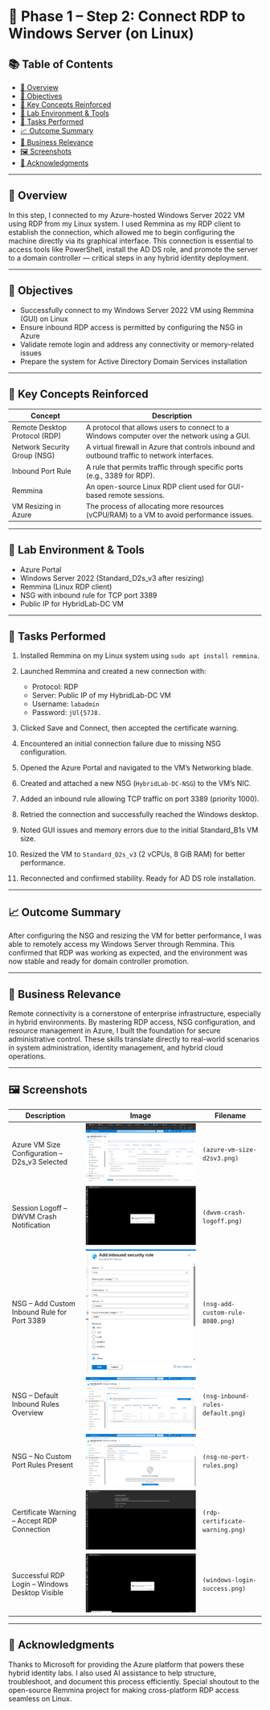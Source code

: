 # 🎩 Phase 1 – Step 2: Connect RDP to Windows Server (on Linux)

## 📚 Table of Contents

* [📌 Overview](#-overview)
* [🎯 Objectives](#-objectives)
* [🧠 Key Concepts Reinforced](#-key-concepts-reinforced)
* [🧰 Lab Environment & Tools](#-lab-environment--tools)
* [🔧 Tasks Performed](#-tasks-performed)
* [📈 Outcome Summary](#-outcome-summary)
* [🏢 Business Relevance](#-business-relevance)
* [🖼️ Screenshots](#-screenshots)
* [🙏 Acknowledgments](#-acknowledgments)

---

## 📌 Overview

In this step, I connected to my Azure-hosted Windows Server 2022 VM using RDP from my Linux system. I used Remmina as my RDP client to establish the connection, which allowed me to begin configuring the machine directly via its graphical interface. This connection is essential to access tools like PowerShell, install the AD DS role, and promote the server to a domain controller — critical steps in any hybrid identity deployment.

---

## 🎯 Objectives

* Successfully connect to my Windows Server 2022 VM using Remmina (GUI) on Linux
* Ensure inbound RDP access is permitted by configuring the NSG in Azure
* Validate remote login and address any connectivity or memory-related issues
* Prepare the system for Active Directory Domain Services installation

---

## 🧠 Key Concepts Reinforced

| Concept                       | Description                                                                                   |
| ----------------------------- | --------------------------------------------------------------------------------------------- |
| Remote Desktop Protocol (RDP) | A protocol that allows users to connect to a Windows computer over the network using a GUI.   |
| Network Security Group (NSG)  | A virtual firewall in Azure that controls inbound and outbound traffic to network interfaces. |
| Inbound Port Rule             | A rule that permits traffic through specific ports (e.g., 3389 for RDP).                      |
| Remmina                       | An open-source Linux RDP client used for GUI-based remote sessions.                           |
| VM Resizing in Azure          | The process of allocating more resources (vCPU/RAM) to a VM to avoid performance issues.      |

---

## 🧰 Lab Environment & Tools

* Azure Portal
* Windows Server 2022 (Standard\_D2s\_v3 after resizing)
* Remmina (Linux RDP client)
* NSG with inbound rule for TCP port 3389
* Public IP for HybridLab-DC VM

---

## 🔧 Tasks Performed

1. Installed Remmina on my Linux system using `sudo apt install remmina`.
2. Launched Remmina and created a new connection with:

   * Protocol: RDP
   * Server: Public IP of my HybridLab-DC VM
   * Username: `labadmin`
   * Password: `jUl{57J8.`
3. Clicked Save and Connect, then accepted the certificate warning.
4. Encountered an initial connection failure due to missing NSG configuration.
5. Opened the Azure Portal and navigated to the VM’s Networking blade.
6. Created and attached a new NSG (`HybridLab-DC-NSG`) to the VM’s NIC.
7. Added an inbound rule allowing TCP traffic on port 3389 (priority 1000).
8. Retried the connection and successfully reached the Windows desktop.
9. Noted GUI issues and memory errors due to the initial Standard\_B1s VM size.
10. Resized the VM to `Standard_D2s_v3` (2 vCPUs, 8 GiB RAM) for better performance.
11. Reconnected and confirmed stability. Ready for AD DS role installation.

---

## 📈 Outcome Summary

After configuring the NSG and resizing the VM for better performance, I was able to remotely access my Windows Server through Remmina. This confirmed that RDP was working as expected, and the environment was now stable and ready for domain controller promotion.

---

## 🏢 Business Relevance

Remote connectivity is a cornerstone of enterprise infrastructure, especially in hybrid environments. By mastering RDP access, NSG configuration, and resource management in Azure, I built the foundation for secure administrative control. These skills translate directly to real-world scenarios in system administration, identity management, and hybrid cloud operations.

---

## 🖼️ Screenshots

| Description                                             | Image | Filename |
|---------------------------------------------------------|-------|----------|
| Azure VM Size Configuration – D2s_v3 Selected           | ![Azure VM Size](https://github.com/miadco/Hybrid-Identity-Enterprise-Administration/blob/main/Phase%201%20Step%202:%20Connect%20RDP%20to%20Windows%20Server/screenshots/azure-vm-size-d2sv3.png?raw=true) | `(azure-vm-size-d2sv3.png)` |
| Session Logoff – DWVM Crash Notification                | ![DWVM Crash Error](https://github.com/miadco/Hybrid-Identity-Enterprise-Administration/blob/main/Phase%201%20Step%202:%20Connect%20RDP%20to%20Windows%20Server/screenshots/dwvm-crash-logoff.png?raw=true) | `(dwvm-crash-logoff.png)` |
| NSG – Add Custom Inbound Rule for Port 3389             | ![Add Custom NSG Rule](https://github.com/miadco/Hybrid-Identity-Enterprise-Administration/blob/main/Phase%201%20Step%202:%20Connect%20RDP%20to%20Windows%20Server/screenshots/nsg-add-custom-rule-8080.png?raw=true) | `(nsg-add-custom-rule-8080.png)` |
| NSG – Default Inbound Rules Overview                    | ![Default Inbound Rules](https://github.com/miadco/Hybrid-Identity-Enterprise-Administration/blob/main/Phase%201%20Step%202:%20Connect%20RDP%20to%20Windows%20Server/screenshots/nsg-inbound-rules-default.png?raw=true) | `(nsg-inbound-rules-default.png)` |
| NSG – No Custom Port Rules Present                      | ![No NSG Port Rules](https://github.com/miadco/Hybrid-Identity-Enterprise-Administration/blob/main/Phase%201%20Step%202:%20Connect%20RDP%20to%20Windows%20Server/screenshots/nsg-no-port-rules.png?raw=true) | `(nsg-no-port-rules.png)` |
| Certificate Warning – Accept RDP Connection             | ![RDP Certificate Warning](https://github.com/miadco/Hybrid-Identity-Enterprise-Administration/blob/main/Phase%201%20Step%202:%20Connect%20RDP%20to%20Windows%20Server/screenshots/rdp-certificate-warning.png?raw=true) | `(rdp-certificate-warning.png)` |
| Successful RDP Login – Windows Desktop Visible          | ![Windows Login Success](https://github.com/miadco/Hybrid-Identity-Enterprise-Administration/blob/main/Phase%201%20Step%202:%20Connect%20RDP%20to%20Windows%20Server/screenshots/windows-login-success.png?raw=true) | `(windows-login-success.png)` |

---

## 🙏 Acknowledgments

Thanks to Microsoft for providing the Azure platform that powers these hybrid identity labs. I also used AI assistance to help structure, troubleshoot, and document this process efficiently. Special shoutout to the open-source Remmina project for making cross-platform RDP access seamless on Linux.
